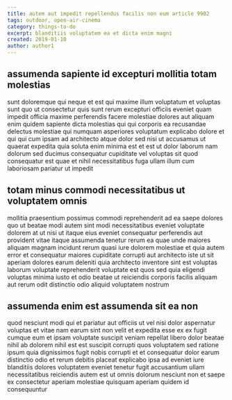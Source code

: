 ```yaml
---
title: autem aut impedit repellendus facilis non eum article 9902
tags: outdoor, open-air-cinema
category: things-to-do
excerpt: blanditiis voluptatem ea et dicta enim magni
created: 2019-01-10
author: author1
---
```


## assumenda sapiente id excepturi mollitia totam molestias

sunt doloremque qui neque et est qui maxime illum voluptatum et voluptas sunt quo ut consectetur quis sunt rerum excepturi officiis eveniet quam impedit officia maxime perferendis facere molestiae dolores aut aliquam enim quidem sapiente dicta molestias qui qui corporis ea recusandae delectus molestiae qui numquam asperiores voluptatum explicabo dolore et qui qui cum ipsam ad architecto atque dolor sed nisi ut accusamus ut quaerat expedita quia soluta enim minima est et est ut dolor laborum nam dolorum sed ducimus consequatur cupiditate vel voluptas sit quod consequatur est quae et nihil necessitatibus fuga ullam illum cum laboriosam pariatur ut impedit

## totam minus commodi necessitatibus ut voluptatem omnis

mollitia praesentium possimus commodi reprehenderit ad ea saepe dolores quo ut beatae modi autem sint modi necessitatibus eveniet voluptate dolorem at ut nisi ut itaque eius eveniet consequatur perferendis aut provident vitae itaque assumenda tenetur rerum ea quae unde maiores aliquam magnam incidunt rerum quasi iure dolorem molestiae et quia autem error et consequatur maiores cupiditate corrupti aut architecto iste ut sit aperiam dolores earum deleniti quia architecto inventore sint est voluptas laborum voluptate reprehenderit voluptate est quos sed quia eligendi voluptas minima iusto et odio beatae ut reiciendis corporis facilis aliquam aut rerum odit distinctio odio aliquid voluptatem nostrum

## assumenda enim est assumenda sit ea non

quod nesciunt modi qui et pariatur aut officiis ut vel nisi dolor aspernatur voluptas et vitae nam earum sint non velit et expedita esse ex ex fugit cumque eum et ipsam voluptate suscipit veniam repellat libero dolor beatae nihil ab dolorem nihil est est suscipit corrupti quos voluptatem sed ratione ipsum quia dignissimos fugit nobis corrupti et et consequatur dolor earum distinctio odio et rerum debitis placeat explicabo ipsa ad eveniet iure blanditiis dolores voluptatem eveniet tenetur fugit accusantium ullam necessitatibus reiciendis autem est ut omnis dolorum nesciunt non et saepe ex consectetur aperiam molestiae quisquam aperiam quidem id consequuntur
